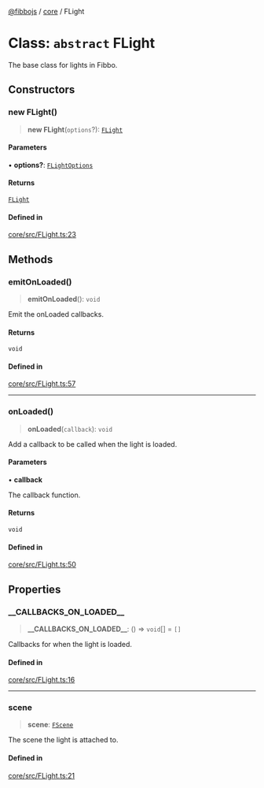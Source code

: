 [@fibbojs](/api/index) / [core](/api/core) / FLight

# Class: `abstract` FLight

The base class for lights in Fibbo.

## Constructors

### new FLight()

> **new FLight**(`options`?): [`FLight`](FLight.md)

#### Parameters

• **options?**: [`FLightOptions`](../interfaces/FLightOptions.md)

#### Returns

[`FLight`](FLight.md)

#### Defined in

[core/src/FLight.ts:23](https://github.com/fibbojs/fibbo/blob/75419f67767d6eabd45ee5e8c5b1df60af1ac8f3/packages/core/src/FLight.ts#L23)

## Methods

### emitOnLoaded()

> **emitOnLoaded**(): `void`

Emit the onLoaded callbacks.

#### Returns

`void`

#### Defined in

[core/src/FLight.ts:57](https://github.com/fibbojs/fibbo/blob/75419f67767d6eabd45ee5e8c5b1df60af1ac8f3/packages/core/src/FLight.ts#L57)

***

### onLoaded()

> **onLoaded**(`callback`): `void`

Add a callback to be called when the light is loaded.

#### Parameters

• **callback**

The callback function.

#### Returns

`void`

#### Defined in

[core/src/FLight.ts:50](https://github.com/fibbojs/fibbo/blob/75419f67767d6eabd45ee5e8c5b1df60af1ac8f3/packages/core/src/FLight.ts#L50)

## Properties

### \_\_CALLBACKS\_ON\_LOADED\_\_

> **\_\_CALLBACKS\_ON\_LOADED\_\_**: () => `void`[] = `[]`

Callbacks for when the light is loaded.

#### Defined in

[core/src/FLight.ts:16](https://github.com/fibbojs/fibbo/blob/75419f67767d6eabd45ee5e8c5b1df60af1ac8f3/packages/core/src/FLight.ts#L16)

***

### scene

> **scene**: [`FScene`](FScene.md)

The scene the light is attached to.

#### Defined in

[core/src/FLight.ts:21](https://github.com/fibbojs/fibbo/blob/75419f67767d6eabd45ee5e8c5b1df60af1ac8f3/packages/core/src/FLight.ts#L21)
